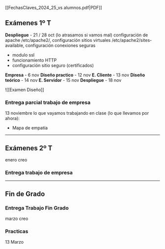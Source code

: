 [[FechasClaves_2024_25_vs alumnos.pdf|PDF]]

## Exámenes 1º T

**Despliegue** - 21 / 28 oct (lo atrasamos si vamos mal)
configuración de apache /etc/apache2/, 
configuración sitios virtuales /etc/apache2/sites-available, 
configuración conexiones seguras
- modulo ssl
- funcionamiento HTTP
- configuración sitio seguro (certificados)

**Empresa** - 6 nov
**Diseño practico** - 12 nov
**E. Cliente** - 13 nov
**Diseño teórico** - 14 nov
**E. Servidor** - 15 nov
**Despliegue** - 18 nov

![[Examen Diseño]]

### Entrega parcial trabajo de empresa
13 noviembre
lo que vayamos trabajando en clase (lo que llevamos por ahora):
- Mapa de empatía

---

## Exámenes 2º T
enero creo

### Entrega trabajo de empresa


---

## Fin de Grado
### Entrega Trabajo Fin Grado
marzo creo

### Practicas
13 Marzo
